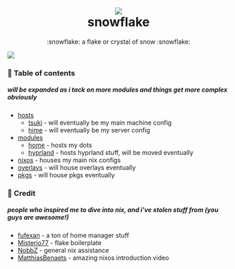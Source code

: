 <h1 align="center">
<img src="https://files.catbox.moe/vfk7m7.png"></img> <br>
snowflake
</h1>
<p align="center">:snowflake: a flake or crystal of snow :snowflake:</p>
<img src="https://files.catbox.moe/hqpr0u.png"></img>

### :open_book: Table of contents
##### will be expanded as i tack on more modules and things get more complex obviously
+ [hosts](hosts)
  - [tsuki](hosts/tsuki) - will eventually be my main machine config
  - [hime](hosts/hime) - will eventually be my server config
+ [modules](modules)
  - [home](modules/home) - hosts my dots
  - [hyprland](modules/hyprland) - hosts hyprland stuff, will be moved eventually
+ [nixos](nixos) - houses my main nix configs
+ [overlays](overlays) - will house overlays eventually
+ [pkgs](pkgs) - will house pkgs eventually

### :busts_in_silhouette: Credit
##### people who inspired me to dive into nix, and i've stolen stuff from (you guys are awesome!)
+ [fufexan](https://github.com/fufexan) - a ton of home manager stuff
+ [Misterio77](https://github.com/Misterio77) - flake boilerplate
+ [NobbZ](https://github.com/NobbZ) - general nix assistance
+ [MatthiasBenaets](https://github.com/MatthiasBenaets) - amazing nixos introduction video
